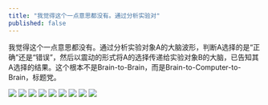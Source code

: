 ```yaml
---
title: "我觉得这个一点意思都没有。通过分析实验对"
published: false
---
```

我觉得这个一点意思都没有。通过分析实验对象A的大脑波形，判断A选择的是“正确”还是“错误”，然后以震动的形式将A的选择传递给实验对象B的大脑，已告知其A选择的结果。这个根本不是Brain-to-Brain，而是Brain-to-Computer-to-Brain，标题党。

![](./1.jpg)
![](./2.jpg)
![](./3.jpg)
![](./4.jpg)
![](./5.jpg)
![](./6.jpg)
![](./7.jpg)
![](./8.jpg)
![](./9.jpg)
